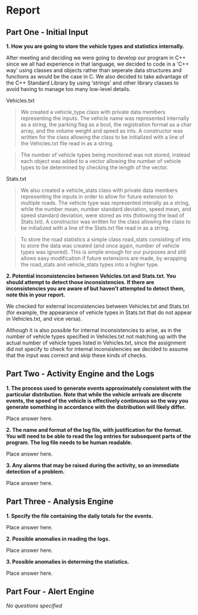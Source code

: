 # Report

## Part One - Initial Input

**1. How you are going to store the vehicle types and statistics internally.**

After meeting and deciding we were going to develop our program in C++ since we all had experience in that language, we decided to code in a 'C++ way' using classes and objects rather than seperate data structures and functions as would be the case in C. We also decided to take advantage of the C++ Standard Library by using 'strings' and other library classes to avoid having to manage too many low-level details.

Vehicles.txt

>We created a vehicle_type class with private data members representing the inputs. The vehicle name was represented internally as a string, the parking flag as a bool, the registration format as a char array, and the volume weight and speed as ints. A constructor was written for the class allowing the class to be initialized with a line of the Vehicles.txt file read in as a string.

>The number of vehicle types being monitored was not stored, instead each object was added to a vector allowing the number of vehicle types to be determined by checking the length of the vector.

Stats.txt

>We also created a vehicle_stats class with private data members representing the inputs in order to allow for future extension to multiple roads. The vehicle type was represented interally as a string, while the number mean, number standard deviation, speed mean, and speed standard deviation, were stored as ints (following the lead of Stats.txt). A constructor was written for the class allowing the class to be initialized with a line of the Stats.txt file read in as a string.

>To store the road statistics a simple class road_stats consisting of ints to store the data was created (and once again, number of vehicle types was ignored). This is simple enough for our purposes and still allows easy modification if future extensions are made, by wrapping the road_stats and vehicle_stats types into a higher type.

**2. Potential inconsistencies between Vehicles.txt and Stats.txt. You should attempt to detect those inconsistencies. If there are inconsistencies you are aware of but haven’t attempted to detect them, note this in your report.**

We checked for external inconsistencies between Vehicles.txt and Stats.txt (for example, the appearance of vehicle types in Stats.txt that do not appear in Vehicles.txt, and vice versa).

Although it is also possible for internal inconsistencies to arise, as in the number of vehicle types specified in Vehicles.txt not matching up with the actual number of vehicle types listed in Vehicles.txt, since the assignment did not specify to check for internal inconsistencies we decided to assume that the input was correct and skip these kinds of checks.

## Part Two - Activity Engine and the Logs

**1. The process used to generate events approximately consistent with the particular distribution. Note that while the vehicle arrivals are discrete events, the speed of the vehicle is effectively continuous so the way you generate something in accordance with the distribution will likely differ.**

Place answer here.

**2. The name and format of the log file, with justification for the format. You will need to be able to read the log entries for subsequent parts of the program. The log file needs to be human readable.**

Place answer here.

**3. Any alarms that may be raised during the activity, so an immediate detection of a problem.**

Place answer here.

## Part Three - Analysis Engine

**1. Specify the file containing the daily totals for the events.**

Place answer here.

**2. Possible anomalies in reading the logs.**

Place answer here.

**3. Possible anomalies in determing the statistics.**

Place answer here.

## Part Four - Alert Engine

*No questions specified*
